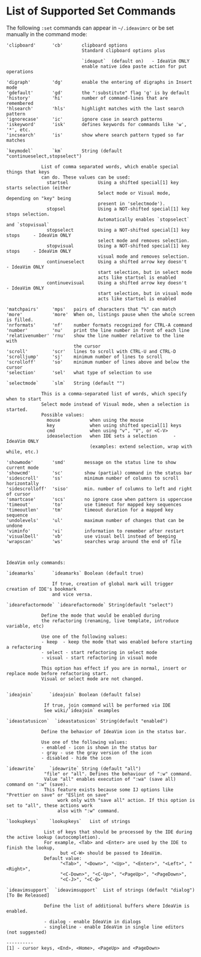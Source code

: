 List of Supported Set Commands
==============================

The following `:set` commands can appear in `~/.ideavimrc` or be set manually in the command mode:

    'clipboard'      'cb'       clipboard options
                                Standard clipboard options plus 
                                
                                `ideaput`  (default on)   - IdeaVim ONLY
                                enable native idea paste action for put operations
    
    'digraph'        'dg'       enable the entering of digraphs in Insert mode
    'gdefault'       'gd'       the ":substitute" flag 'g' is by default
    'history'        'hi'       number of command-lines that are remembered
    'hlsearch'       'hls'      highlight matches with the last search pattern
    'ignorecase'     'ic'       ignore case in search patterns
    'iskeyword'      'isk'      defines keywords for commands like 'w', '*', etc.
    'incsearch'      'is'       show where search pattern typed so far matches
    
    `keymodel`       `km`       String (default "continueselect,stopselect")

                 List of comma separated words, which enable special things that keys
                 can do. These values can be used:
                   startsel           Using a shifted special[1] key starts selection (either
                                      Select mode or Visual mode, depending on "key" being
                                      present in 'selectmode').
                   stopsel            Using a NOT-shifted special[1] key stops selection.
                                      Automatically enables `stopselect` and `stopvisual`
                   stopselect         Using a NOT-shifted special[1] key stops     - IdeaVim ONLY
                                      select mode and removes selection.
                   stopvisual         Using a NOT-shifted special[1] key stops     - IdeaVim ONLY
                                      visual mode and removes selection.
                   continueselect     Using a shifted arrow key doesn't       - IdeaVim ONLY
                                      start selection, but in select mode
                                      acts like startsel is enabled
                   continuevisual     Using a shifted arrow key doesn't       - IdeaVim ONLY
                                      start selection, but in visual mode
                                      acts like startsel is enabled
    
    'matchpairs'     'mps'   pairs of characters that "%" can match
    'more'           'more'  When on, listings pause when the whole screen is filled.
    'nrformats'      'nf'    number formats recognized for CTRL-A command
    'number'         'nu'    print the line number in front of each line
    'relativenumber' 'rnu'   show the line number relative to the line with
                             the cursor
    'scroll'         'scr'   lines to scroll with CTRL-U and CTRL-D
    'scrolljump'     'sj'    minimum number of lines to scroll
    'scrolloff'      'so'    minimum number of lines above and below the cursor
    'selection'      'sel'   what type of selection to use

    `selectmode`     `slm`   String (default "")

                 This is a comma-separated list of words, which specify when to start
                 Select mode instead of Visual mode, when a selection is started.
                 Possible values:
                   mouse           when using the mouse
                   key             when using shifted special[1] keys
                   cmd             when using "v", "V", or <C-V>
                   ideaselection   when IDE sets a selection      - IdeaVim ONLY
                                   (examples: extend selection, wrap with while, etc.)

    'showmode'       'smd'       message on the status line to show current mode
    'showcmd'        'sc'        show (partial) command in the status bar
    'sidescroll'     'ss'        minimum number of columns to scroll horizontally
    'sidescrolloff'  'siso'      min. number of columns to left and right of cursor
    'smartcase'      'scs'       no ignore case when pattern is uppercase
    'timeout'        'to'        use timeout for mapped key sequences
    'timeoutlen'     'tm'        timeout duration for a mapped key sequence
    'undolevels'     'ul'        maximum number of changes that can be undone
    'viminfo'        'vi'        information to remember after restart
    'visualbell'     'vb'        use visual bell instead of beeping
    'wrapscan'       'ws'        searches wrap around the end of file
    
    
    
    IdeaVim only commands:

    `ideamarks`      `ideamarks` Boolean (default true)
    
                     If true, creation of global mark will trigger creation of IDE's bookmark
                     and vice versa.
                     
    `idearefactormode` `idearefactormode` String(default "select")
    
                 Define the mode that would be enabled during
                 the refactoring (renaming, live template, introduce variable, etc)
                 
                 Use one of the following values:
                 - keep  - keep the mode that was enabled before starting a refactoring
                 - select - start refactoring in select mode
                 - visual - start refactoring in visual mode
                 
                 This option has effect if you are in normal, insert or replace mode before refactoring start.
                 Visual or select mode are not changed.
    
    
    `ideajoin`      `ideajoin` Boolean (default false)
    
                  If true, join command will be performed via IDE
                  See wiki/`ideajoin` examples
                  
    `ideastatusicon`  `ideastatusicon` String(default "enabled")
    
                 Define the behavior of IdeaVim icon in the status bar.
                 
                 Use one of the following values:
                 - enabled - icon is shown in the status bar
                 - gray - use the gray version of the icon
                 - disabled - hide the icon

    `ideawrite`     `ideawrite` String (default "all")
                  "file" or "all". Defines the behaviour of ":w" command.
                  Value "all" enables execution of ":wa" (save all) command on ":w" (save).
                  This feature exists because some IJ options like "Prettier on save" or "ESlint on save"
                       work only with "save all" action. If this option is set to "all", these actions work
                       also with ":w" command.
                  
    `lookupkeys`    `lookupkeys`   List of strings
    
                  List of keys that should be processed by the IDE during the active lookup (autocompletion).
                  For example, <Tab> and <Enter> are used by the IDE to finish the lookup,
                        but <C-W> should be passed to IdeaVim.
                  Default value: 
                        "<Tab>", "<Down>", "<Up>", "<Enter>", "<Left>", "<Right>",
                        "<C-Down>", "<C-Up>", "<PageUp>", "<PageDown>",
                        "<C-J>", "<C-Q>"
                     
    `ideavimsupport`  `ideavimsupport`  List of strings (default "dialog")   [To Be Released]
                  
                  Define the list of additional buffers where IdeaVim is enabled.
                  
                  - dialog - enable IdeaVim in dialogs
                  - singleline - enable IdeaVim in single line editors (not suggested)

    ----------
    [1] - cursor keys, <End>, <Home>, <PageUp> and <PageDown>
